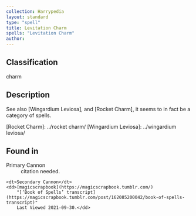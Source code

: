 ```yaml
---
collection: Harrypedia
layout: standard
type: "spell"
title: Levitation Charm
spells: "Levitation Charm"
author:
---
```


## Classification

charm

## Description

See also [Wingardium Leviosa], and [Rocket Charm], it seems to in fact be a
category of spells.

[Rocket Charm]: ../rocket charm/
[Wingardium Leviosa]: ../wingardium leviosa/

## Found in

<dl>
    <dt>Primary Cannon</dt>
    <dd>citation needed.</dd>

    <dt>Secondary Cannon</dt>
    <dd>[magicscrapbook](https://magicscrapbook.tumblr.com/)
        "[‘Book of Spells’ transcript](https://magicscrapbook.tumblr.com/post/162085200042/book-of-spells-transcript)"
        Last Viewed 2021-09-30.</dd>

</dl>
